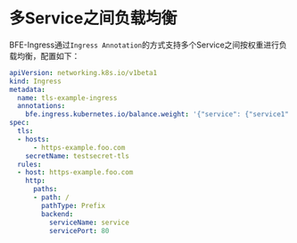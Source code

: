 # 多Service之间负载均衡
BFE-Ingress通过`Ingress Annotation`的方式支持多个Service之间按权重进行负载均衡，配置如下：
```yaml
apiVersion: networking.k8s.io/v1beta1
kind: Ingress
metadata:
  name: tls-example-ingress
  annotations:
    bfe.ingress.kubernetes.io/balance.weight: '{"service": {"service1":80, "service2":20}}'
spec:
  tls:
  - hosts:
      - https-example.foo.com
    secretName: testsecret-tls
  rules:
  - host: https-example.foo.com
    http:
      paths:
      - path: /
        pathType: Prefix
        backend:
          serviceName: service
          servicePort: 80
```